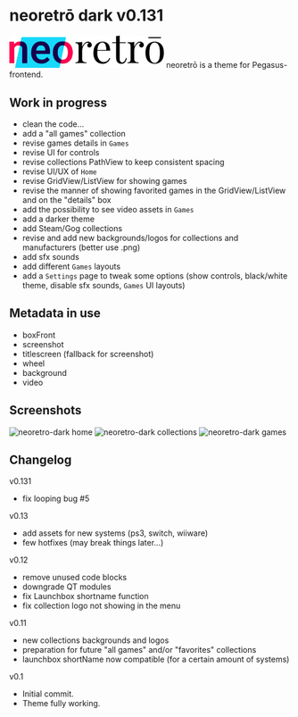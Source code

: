 # neoretrō dark v0.131

<img src="assets/logo_neoretro.png" width="55%" title="neoretrō logo" />
neoretrō is a theme for Pegasus-frontend.

## Work in progress
- clean the code...
- add a "all games" collection
- revise games details in `Games`
- revise UI for controls
- revise collections PathView to keep consistent spacing
- revise UI/UX of `Home`
- revise GridView/ListView for showing games
- revise the manner of showing favorited games in the GridView/ListView and on the "details" box
- add the possibility to see video assets in `Games`
- add a darker theme
- add Steam/Gog collections
- revise and add new backgrounds/logos for collections and manufacturers (better use .png)
- add sfx sounds
- add different `Games` layouts
- add a `Settings` page to tweak some options (show controls, black/white theme, disable sfx sounds, `Games` UI layouts)

## Metadata in use
- boxFront
- screenshot
- titlescreen (fallback for screenshot)
- wheel
- background
- video

## Screenshots

<img src="https://raw.githubusercontent.com/TigraTT-Driver/neoretro-dark/master/assets/screenshot/home.png" title="neoretro-dark home" />

<img src="https://raw.githubusercontent.com/TigraTT-Driver/neoretro-dark/master/assets/screenshot/collection.png" title="neoretro-dark collections" />

<img src="https://raw.githubusercontent.com/TigraTT-Driver/neoretro-dark/master/assets/screenshot/games.png" title="neoretro-dark games" />

## Changelog
v0.131
- fix looping bug #5

v0.13
- add assets for new systems (ps3, switch, wiiware)
- few hotfixes (may break things later...)

v0.12
- remove unused code blocks
- downgrade QT modules
- fix Launchbox shortname function
- fix collection logo not showing in the menu

v0.11
- new collections backgrounds and logos
- preparation for future "all games" and/or "favorites" collections
- launchbox shortName now compatible (for a certain amount of systems)

v0.1
- Initial commit.
- Theme fully working.
